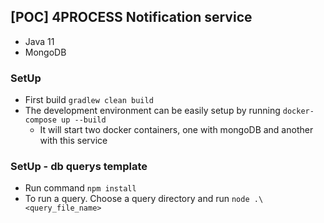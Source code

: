 ## [POC] 4PROCESS Notification service

- Java 11
- MongoDB

### SetUp

- First build ```gradlew clean build```
- The development environment can be easily setup by running ```docker-compose up --build```
    -   It will start two docker containers, one with mongoDB and another with this service 

### SetUp - db querys template

- Run command ```npm install```
- To run a query. Choose a query directory and run ```node .\<query_file_name>```